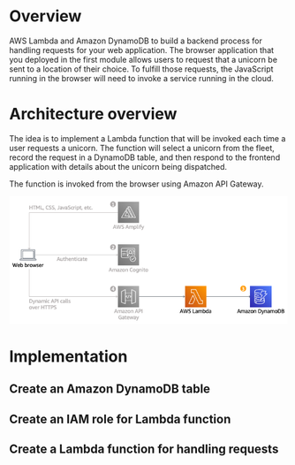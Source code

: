 <h1>Overview</h1>

<p>AWS Lambda and Amazon DynamoDB to build a backend process for handling requests for your web application. The browser application that you deployed in the first module allows users to request that a unicorn be sent to a location of their choice. To fulfill those requests, the JavaScript running in the browser will need to invoke a service running in the cloud.</p>

<h1>Architecture overview</h1>

<p>The idea is to implement a Lambda function that will be invoked each time a user requests a unicorn. The function will select a unicorn from the fleet, record the request in a DynamoDB table, and then respond to the frontend application with details about the unicorn being dispatched.

The function is invoked from the browser using Amazon API Gateway.</p>

<p><img alt="Image" title="Build a serverless backend" src="Serverless_Web_App_LP_assets_04.76030d61413ff43bd6aa75fbd16e02ad23aec67a.png" /></p>

<h1>Implementation</h1>

<h2>Create an Amazon DynamoDB table</h2>
<h2>Create an IAM role for Lambda function</h2>
<h2>Create a Lambda function for handling requests</h2>

